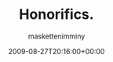 ---
title: 'Honorifics.'
posts: 2
hash: 't1067'
author: 'maskettenimminy'
date: 2009-08-27T20:16:00+00:00
sources:
  - http://forums.tokipona.org/viewtopic.php%3Ft=1067.html
---